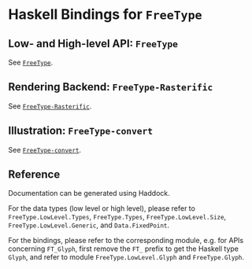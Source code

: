 # Haskell Bindings for `FreeType`

## Low- and High-level API: `FreeType`

See [`FreeType`](FreeType).

## Rendering Backend: `FreeType-Rasterific`

See [`FreeType-Rasterific`](FreeType-Rasterific).

## Illustration: `FreeType-convert`

See [`FreeType-convert`](FreeType-convert).

## Reference

Documentation can be generated using Haddock.

For the data types (low level or high level), please refer to `FreeType.LowLevel.Types`, `FreeType.Types`, `FreeType.LowLevel.Size`, `FreeType.LowLevel.Generic`, and `Data.FixedPoint`.

For the bindings, please refer to the corresponding module, e.g. for APIs concerning `FT_Glyph`, first remove the `FT_` prefix to get the Haskell type `Glyph`, and refer to module `FreeType.LowLevel.Glyph` and `FreeType.Glyph`.
